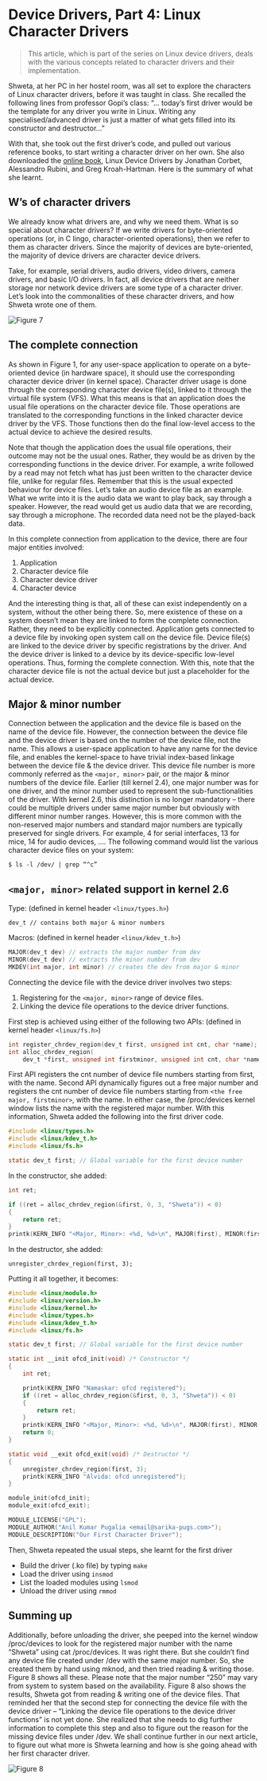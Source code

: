 # Device Drivers, Part 4: Linux Character Drivers

> This article, which is part of the series on Linux device drivers, deals with the various concepts related to character drivers and their implementation.

Shweta, at her PC in her hostel room, was all set to explore the characters of Linux character drivers, before it was taught in class. She recalled the following lines from professor Gopi’s class: “… today’s first driver would be the template for any driver you write in Linux. Writing any specialised/advanced driver is just a matter of what gets filled into its constructor and destructor…”

With that, she took out the first driver’s code, and pulled out various reference books, to start writing a character driver on her own. She also downloaded the [online book](http://lwn.net/Kernel/LDD3/), Linux Device Drivers by Jonathan Corbet, Alessandro Rubini, and Greg Kroah-Hartman. Here is the summary of what she learnt.

## W’s of character drivers

We already know what drivers are, and why we need them. What is so special about character drivers? If we write drivers for byte-oriented operations (or, in C lingo, character-oriented operations), then we refer to them as character drivers. Since the majority of devices are byte-oriented, the majority of device drivers are character device drivers.

Take, for example, serial drivers, audio drivers, video drivers, camera drivers, and basic I/O drivers. In fact, all device drivers that are neither storage nor network device drivers are some type of a character driver. Let’s look into the commonalities of these character drivers, and how Shweta wrote one of them.

![Figure 7](/Images/Part4/figure_7_character_driver_overview.png)

## The complete connection

As shown in Figure 1, for any user-space application to operate on a byte-oriented device (in hardware space), it should use the corresponding character device driver (in kernel space). Character driver usage is done through the corresponding character device file(s), linked to it through the virtual file system (VFS). What this means is that an application does the usual file operations on the character device file. Those operations are translated to the corresponding functions in the linked character device driver by the VFS. Those functions then do the final low-level access to the actual device to achieve the desired results.

Note that though the application does the usual file operations, their outcome may not be the usual ones. Rather, they would be as driven by the corresponding functions in the device driver. For example, a write followed by a read may not fetch what has just been written to the character device file, unlike for regular files. Remember that this is the usual expected behaviour for device files. Let’s take an audio device file as an example. What we write into it is the audio data we want to play back, say through a speaker. However, the read would get us audio data that we are recording, say through a microphone. The recorded data need not be the played-back data.

In this complete connection from application to the device, there are four major entities involved:

1. Application
2. Character device file
3. Character device driver
4. Character device

And the interesting thing is that, all of these can exist independently on a system, without the other being there. So, mere existence of these on a system doesn’t mean they are linked to form the complete connection. Rather, they need to be explicitly connected. Application gets connected to a device file by invoking open system call on the device file. Device file(s) are linked to the device driver by specific registrations by the driver. And the device driver is linked to a device by its device-specific low-level operations. Thus, forming the complete connection. With this, note that the character device file is not the actual device but just a placeholder for the actual device.

## Major & minor number

Connection between the application and the device file is based on the name of the device file. However, the connection between the device file and the device driver is based on the number of the device file, not the name. This allows a user-space application to have any name for the device file, and enables the kernel-space to have trivial index-based linkage between the device file & the device driver. This device file number is more commonly referred as the `<major, minor>` pair, or the major & minor numbers of the device file. Earlier (till kernel 2.4), one major number was for one driver, and the minor number used to represent the sub-functionalities of the driver. With kernel 2.6, this distinction is no longer mandatory – there could be multiple drivers under same major number but obviously with different minor number ranges. However, this is more common with the non-reserved major numbers and standard major numbers are typically preserved for single drivers. For example, 4 for serial interfaces, 13 for mice, 14 for audio devices, …. The following command would list the various character device files on your system:

```
$ ls -l /dev/ | grep “^c”
```

## `<major, minor>` related support in kernel 2.6

Type: (defined in kernel header `<linux/types.h>`)

```
dev_t // contains both major & minor numbers
```

Macros: (defined in kernel header `<linux/kdev_t.h>`)

```C
MAJOR(dev_t dev) // extracts the major number from dev
MINOR(dev_t dev) // extracts the minor number from dev
MKDEV(int major, int minor) // creates the dev from major & minor
```

Connecting the device file with the device driver involves two steps:

1. Registering for the `<major, minor>` range of device files.
2. Linking the device file operations to the device driver functions.

First step is achieved using either of the following two APIs: (defined in kernel header `<linux/fs.h>`)

```C
int register_chrdev_region(dev_t first, unsigned int cnt, char *name);
int alloc_chrdev_region(
	dev_t *first, unsigned int firstminor, unsigned int cnt, char *name);
```

First API registers the cnt number of device file numbers starting from first, with the name. Second API dynamically figures out a free major number and registers the cnt number of device file numbers starting from `<the free major, firstminor>`, with the name. In either case, the /proc/devices kernel window lists the name with the registered major number. With this information, Shweta added the following into the first driver code.

```C
#include <linux/types.h>
#include <linux/kdev_t.h>
#include <linux/fs.h>

static dev_t first; // Global variable for the first device number
```

In the constructor, she added:

```C
int ret;

if ((ret = alloc_chrdev_region(&first, 0, 3, "Shweta")) < 0)
{
	return ret;
}
printk(KERN_INFO "<Major, Minor>: <%d, %d>\n", MAJOR(first), MINOR(first));
```

In the destructor, she added:

```
unregister_chrdev_region(first, 3);
```
Putting it all together, it becomes:

```C
#include <linux/module.h>
#include <linux/version.h>
#include <linux/kernel.h>
#include <linux/types.h>
#include <linux/kdev_t.h>
#include <linux/fs.h>

static dev_t first; // Global variable for the first device number

static int __init ofcd_init(void) /* Constructor */
{
	int ret;

	printk(KERN_INFO "Namaskar: ofcd registered");
	if ((ret = alloc_chrdev_region(&first, 0, 3, "Shweta")) < 0)
	{
		return ret;
	}
	printk(KERN_INFO "<Major, Minor>: <%d, %d>\n", MAJOR(first), MINOR(first));
	return 0;
}

static void __exit ofcd_exit(void) /* Destructor */
{
	unregister_chrdev_region(first, 3);
	printk(KERN_INFO "Alvida: ofcd unregistered");
}

module_init(ofcd_init);
module_exit(ofcd_exit);

MODULE_LICENSE("GPL");
MODULE_AUTHOR("Anil Kumar Pugalia <email@sarika-pugs.com>");
MODULE_DESCRIPTION("Our First Character Driver");
```

Then, Shweta repeated the usual steps, she learnt for the first driver
- Build the driver (.ko file) by typing `make`
- Load the driver using `insmod`
- List the loaded modules using `lsmod`
- Unload the driver using `rmmod`

## Summing up

Additionally, before unloading the driver, she peeped into the kernel window /proc/devices to look for the registered major number with the name “Shweta” using cat /proc/devices. It was right there. But she couldn’t find any device file created under /dev with the same major number. So, she created them by hand using mknod, and then tried reading & writing those. Figure 8 shows all these. Please note that the major number “250” may vary from system to system based on the availability. Figure 8 also shows the results, Shweta got from reading & writing one of the device files. That reminded her that the second step for connecting the device file with the device driver – “Linking the device file operations to the device driver functions” is not yet done. She realized that she needs to dig further information to complete this step and also to figure out the reason for the missing device files under /dev. We shall continue further in our next article, to figure out what more is Shweta learning and how is she going ahead with her first character driver.

![Figure 8](/Images/Part4/figure_8_char_dev_file_experiments.png)

